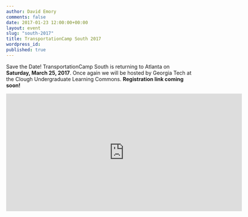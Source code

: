 ```yaml
---
author: David Emory
comments: false
date: 2017-01-23 12:00:00+00:00
layout: event
slug: "south-2017"
title: TransportationCamp South 2017
wordpress_id:
published: true
---
```


Save the Date! TransportationCamp South is returning to Atlanta on **Saturday, March 25, 2017**. Once again we will be hosted by Georgia Tech at the Clough Undergraduate Learning Commons. **Registration link coming soon!** 

<iframe src="https://www.google.com/maps/embed?pb=!1m14!1m8!1m3!1d3316.4601498978436!2d-84.396048!3d33.7746136!3m2!1i1024!2i768!4f13.1!3m3!1m2!1s0x88f50489e24c4cc7%3A0x2f07c28c3abda31b!2sClough+Undergraduate+Learning+Commons!5e0!3m2!1sen!2sus!4v1430236093920" width="640" height="320" frameborder="0" style="border:0"></iframe>
